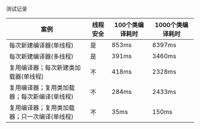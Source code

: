 
测试记录


| 案例                      | 线程安全 | 100个类编译耗时 | 1000个类编译耗时 |
|-------------------------|------|-----------|--------|
| 每次新建编译器(单线程)            | 是    | 853ms     |   8397ms     |
| 每次新建编译器(多线程)            | 是    | 391ms     |   3460ms     |
| 复用编译器；每次新建类加载器(单线程)     | 不    | 418ms     |   2328ms     |
| 复用编译器；复用类加载器；每次新编译(单线程) | 不    | 284ms     | 2433ms       |
| 复用编译器；复用类加载器；只一次编译(单线程) | 不    | 35ms      |  150ms      |
